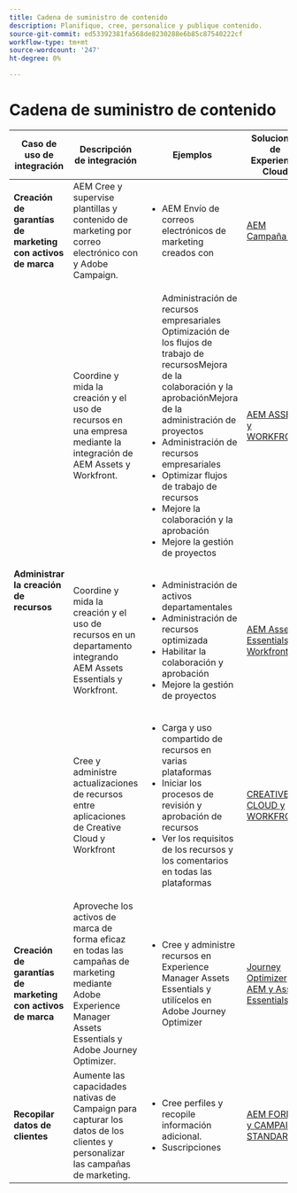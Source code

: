 ```yaml
---
title: Cadena de suministro de contenido
description: Planifique, cree, personalice y publique contenido.
source-git-commit: ed53392381fa568de8230288e6b85c87540222cf
workflow-type: tm+mt
source-wordcount: '247'
ht-degree: 0%

---
```



# Cadena de suministro de contenido


<table>
 <thead>
    <tr>
      <th>Caso de uso de integración</th>
      <th>Descripción de integración</th>
      <th>Ejemplos</th>
      <th>Soluciones de Experience Cloud</th>
    </tr>
  </thead>
<tr>
  <td><strong>Creación de garantías de marketing con activos de marca</strong><br/></td>
  <td>AEM Cree y supervise plantillas y contenido de marketing por correo electrónico con y Adobe Campaign.</td>
  <td>
    <ul>
      <li>AEM Envío de correos electrónicos de marketing creados con</li>
    </ul>    
  </td>
  <td><a href="../integrations-between-applications/experience-manager/experience-manager-campaign.md">AEM Campaña y</a></td>
</tr>
<tr>
  <td rowspan="3"><strong>Administrar la creación de recursos</strong><br/></td>
  <td>Coordine y mida la creación y el uso de recursos en una empresa mediante la integración de AEM Assets y Workfront.</td>
  <td>
    <ul>
    Administración de recursos empresariales Optimización de los flujos de trabajo de recursosMejora de la colaboración y la aprobaciónMejora de la administración de proyectos
      <li>Administración de recursos empresariales</li>
      <li>Optimizar flujos de trabajo de recursos</li>
      <li>Mejore la colaboración y la aprobación</li>
      <li>Mejore la gestión de proyectos</li>
    </ul>    
  </td>
  <td><a href="../integrations-between-applications/experience-manager/experience-manager-workfront.md">AEM ASSETS y WORKFRONT</a></td>
</tr>
<tr>
  <td>Coordine y mida la creación y el uso de recursos en un departamento integrando AEM Assets Essentials y Workfront.</td>
  <td>
    <ul>
      <li>Administración de activos departamentales</li>
      <li>Administración de recursos optimizada</li>
      <li>Habilitar la colaboración y aprobación</li>
      <li>Mejore la gestión de proyectos</li>
    </ul>    
  </td>
  <td><a href="../integrations-between-applications/experience-manager/experience-manager-workfront.md">AEM Assets Essentials y Workfront</a></td>
</tr>
<tr>
  <td>Cree y administre actualizaciones de recursos entre aplicaciones de Creative Cloud y Workfront</td>
  <td>
    <ul>
      <li>Carga y uso compartido de recursos en varias plataformas</li>
      <li>Iniciar los procesos de revisión y aprobación de recursos</li>
      <li>Ver los requisitos de los recursos y los comentarios en todas las plataformas</li>
    </ul>    
  </td>
  <td><a href="/help/integrations/integrations-between-applications/workfront/workfront-creative-cloud.md">CREATIVE CLOUD y WORKFRONT</a></td>
</tr>
<tr>
  <td><strong>Creación de garantías de marketing con activos de marca</strong><br/></td>
  <td>Aproveche los activos de marca de forma eficaz en todas las campañas de marketing mediante Adobe Experience Manager Assets Essentials y Adobe Journey Optimizer.
  </td>
  <td>
    <ul>
      <li>Cree y administre recursos en Experience Manager Assets Essentials y utilícelos en Adobe Journey Optimizer</li>
    </ul>
  </td>
  <td><a href="../integrations-between-applications/journey-optimizer/journey-optimizer-experience-manager.md">Journey Optimizer AEM y Asset Essentials</a></td>
</tr>
<tr>
  <td><strong>Recopilar datos de clientes</strong><br/></td>
  <td>Aumente las capacidades nativas de Campaign para capturar los datos de los clientes y personalizar las campañas de marketing.
  </td>
  <td>
    <ul>
      <li>Cree perfiles y recopile información adicional. </li>
      <li>Suscripciones</li>
    </ul>
  </td>
  <td><a href="../integrations-between-applications/experience-manager/experience-manager-campaign.md">AEM FORMS y CAMPAIGN STANDARD</a></td>
</tr>
</table>
